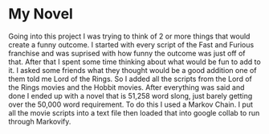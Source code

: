 # My Novel

Going into this project I was trying to think of 2 or more things that would create a funny outcome. I started with every script of the Fast and Furious franchise and was suprised with how funny the outcome was just off of that. After that I spent some time thinking about what would be fun to add to it. I asked some friends what they thought would be a good addition one of them told me Lord of the Rings. So I added all the scripts from the Lord of the Rings movies and the Hobbit movies. After everything was said and done I ended up with a novel that is 51,258 word slong, just barely getting over the 50,000 word requirement. To do this I used a Markov Chain. I put all the movie scripts into a text file then loaded that into google collab to run through Markovify. 

